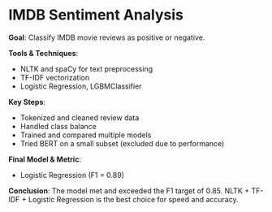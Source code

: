 # IMDB Sentiment Analysis

**Goal**: Classify IMDB movie reviews as positive or negative.

**Tools & Techniques**:
- NLTK and spaCy for text preprocessing
- TF-IDF vectorization
- Logistic Regression, LGBMClassifier

**Key Steps**:
- Tokenized and cleaned review data
- Handled class balance
- Trained and compared multiple models
- Tried BERT on a small subset (excluded due to performance)

**Final Model & Metric**:
- Logistic Regression (F1 = 0.89)

**Conclusion**:
The model met and exceeded the F1 target of 0.85. NLTK + TF-IDF + Logistic Regression is the best choice for speed and accuracy.
